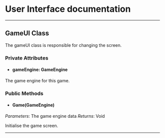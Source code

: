 # User Interface documentation
---

## GameUI Class

The gameUI class is responsible for changing the screen. 

### Private Attributes 
- #### gameEngine: GameEngine

The game engine for this game.

### Public Methods 
- #### Game(GameEngine)
*Parameters*: The game engine data 
*Returns*: Void

Initialise the game screen.

---